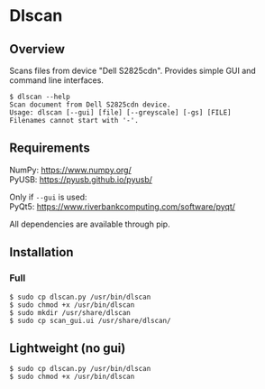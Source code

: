 # Dlscan

## Overview
Scans files from device "Dell S2825cdn". Provides simple GUI and command line interfaces.
```
$ dlscan --help
Scan document from Dell S2825cdn device.
Usage: dlscan [--gui] [file] [--greyscale] [-gs] [FILE]
Filenames cannot start with '-'.

```

## Requirements
NumPy: <https://www.numpy.org/>  
PyUSB: <https://pyusb.github.io/pyusb/>  

Only if `--gui` is used:  
PyQt5: <https://www.riverbankcomputing.com/software/pyqt/>

All dependencies are available through pip.

## Installation
### Full

```
$ sudo cp dlscan.py /usr/bin/dlscan
$ sudo chmod +x /usr/bin/dlscan
$ sudo mkdir /usr/share/dlscan
$ sudo cp scan_gui.ui /usr/share/dlscan/
```

## Lightweight (no gui)
```
$ sudo cp dlscan.py /usr/bin/dlscan
$ sudo chmod +x /usr/bin/dlscan
```
